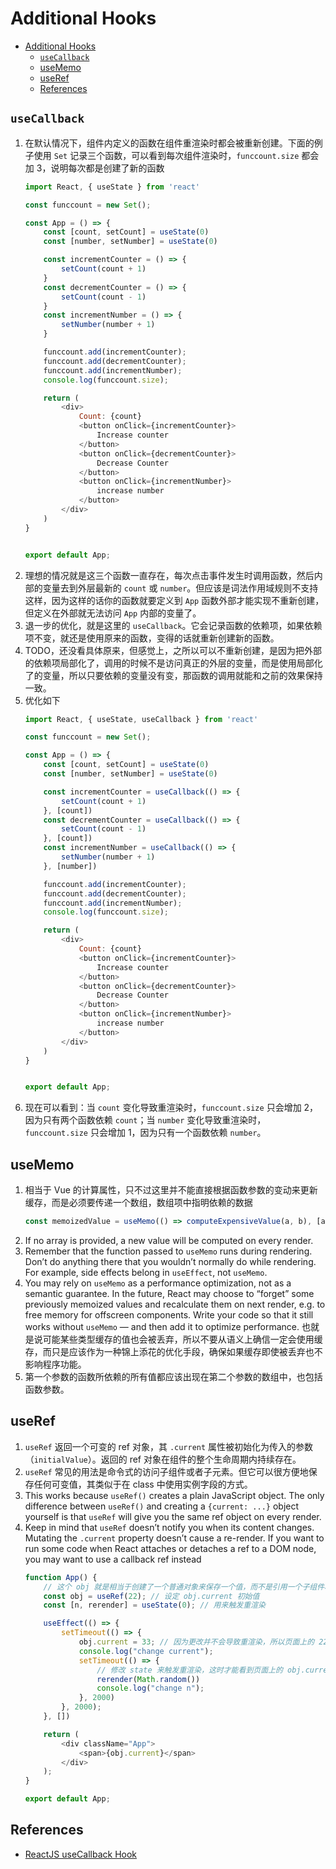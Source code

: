 # Additional Hooks

<!-- TOC -->

- [Additional Hooks](#additional-hooks)
    - [`useCallback`](#usecallback)
    - [useMemo](#usememo)
    - [useRef](#useref)
    - [References](#references)

<!-- /TOC -->


## `useCallback`
1. 在默认情况下，组件内定义的函数在组件重渲染时都会被重新创建。下面的例子使用 `Set` 记录三个函数，可以看到每次组件渲染时，`funccount.size` 都会加 3，说明每次都是创建了新的函数
    ```js
    import React, { useState } from 'react'
    
    const funccount = new Set();
    
    const App = () => {
        const [count, setCount] = useState(0)
        const [number, setNumber] = useState(0)

        const incrementCounter = () => {
            setCount(count + 1)
        }
        const decrementCounter = () => {
            setCount(count - 1)
        }
        const incrementNumber = () => {
            setNumber(number + 1)
        }

        funccount.add(incrementCounter);
        funccount.add(decrementCounter);
        funccount.add(incrementNumber);
        console.log(funccount.size);

        return (
            <div>
                Count: {count}
                <button onClick={incrementCounter}>
                    Increase counter
                </button>
                <button onClick={decrementCounter}>
                    Decrease Counter
                </button>
                <button onClick={incrementNumber}>
                    increase number
                </button>
            </div>
        )
    }


    export default App;
    ```
2. 理想的情况就是这三个函数一直存在，每次点击事件发生时调用函数，然后内部的变量去到外层最新的 `count` 或 `number`。但应该是词法作用域规则不支持这样，因为这样的话你的函数就要定义到 `App` 函数外部才能实现不重新创建，但定义在外部就无法访问 `App` 内部的变量了。
3. 退一步的优化，就是这里的 `useCallback`。它会记录函数的依赖项，如果依赖项不变，就还是使用原来的函数，变得的话就重新创建新的函数。
4. TODO，还没看具体原来，但感觉上，之所以可以不重新创建，是因为把外部的依赖项局部化了，调用的时候不是访问真正的外层的变量，而是使用局部化了的变量，所以只要依赖的变量没有变，那函数的调用就能和之前的效果保持一致。
5. 优化如下
    ```js
    import React, { useState, useCallback } from 'react'

    const funccount = new Set();

    const App = () => {
        const [count, setCount] = useState(0)
        const [number, setNumber] = useState(0)

        const incrementCounter = useCallback(() => {
            setCount(count + 1)
        }, [count])
        const decrementCounter = useCallback(() => {
            setCount(count - 1)
        }, [count])
        const incrementNumber = useCallback(() => {
            setNumber(number + 1)
        }, [number])

        funccount.add(incrementCounter);
        funccount.add(decrementCounter);
        funccount.add(incrementNumber);
        console.log(funccount.size);

        return (
            <div>
                Count: {count}
                <button onClick={incrementCounter}>
                    Increase counter
                </button>
                <button onClick={decrementCounter}>
                    Decrease Counter
                </button>
                <button onClick={incrementNumber}>
                    increase number
                </button>
            </div>
        )
    }


    export default App;
    ```
6. 现在可以看到：当 `count` 变化导致重渲染时，`funccount.size` 只会增加 2，因为只有两个函数依赖 `count`；当 `number` 变化导致重渲染时，`funccount.size` 只会增加 1，因为只有一个函数依赖 `number`。


## useMemo
1. 相当于 Vue 的计算属性，只不过这里并不能直接根据函数参数的变动来更新缓存，而是必须要传递一个数组，数组项中指明依赖的数据
    ```js
    const memoizedValue = useMemo(() => computeExpensiveValue(a, b), [a, b]);
    ```
2. If no array is provided, a new value will be computed on every render.
3. Remember that the function passed to `useMemo` runs during rendering. Don’t do anything there that you wouldn’t normally do while rendering. For example, side effects belong in `useEffect`, not `useMemo`.
4. You may rely on `useMemo` as a performance optimization, not as a semantic guarantee. In the future, React may choose to “forget” some previously memoized values and recalculate them on next render, e.g. to free memory for offscreen components. Write your code so that it still works without `useMemo` — and then add it to optimize performance. 也就是说可能某些类型缓存的值也会被丢弃，所以不要从语义上确信一定会使用缓存，而只是应该作为一种锦上添花的优化手段，确保如果缓存即使被丢弃也不影响程序功能。
5. 第一个参数的函数所依赖的所有值都应该出现在第二个参数的数组中，也包括函数参数。


## useRef
1. `useRef` 返回一个可变的 ref 对象，其 `.current` 属性被初始化为传入的参数（`initialValue`）。返回的 ref 对象在组件的整个生命周期内持续存在。
2. `useRef` 常见的用法是命令式的访问子组件或者子元素。但它可以很方便地保存任何可变值，其类似于在 class 中使用实例字段的方式。
3. This works because `useRef()` creates a plain JavaScript object. The only difference between `useRef()` and creating a `{current: ...}` object yourself is that `useRef` will give you the same ref object on every render.
4. Keep in mind that `useRef` doesn’t notify you when its content changes. Mutating the `.current` property doesn’t cause a re-render. If you want to run some code when React attaches or detaches a ref to a DOM node, you may want to use a callback ref instead
    ```js
    function App() {
        // 这个 obj 就是相当于创建了一个普通对象来保存一个值，而不是引用一个子组件和子元素以外的值
        const obj = useRef(22); // 设定 obj.current 初始值
        const [n, rerender] = useState(0); // 用来触发重渲染

        useEffect(() => {
            setTimeout(() => {
                obj.current = 33; // 因为更改并不会导致重渲染，所以页面上的 22 并不会变成 33 
                console.log("change current");
                setTimeout(() => {
                    // 修改 state 来触发重渲染，这时才能看到页面上的 obj.current 值发生变化
                    rerender(Math.random())
                    console.log("change n");
                }, 2000)
            }, 2000);
        }, [])

        return (
            <div className="App">
                <span>{obj.current}</span>
            </div>
        );
    }

    export default App;
    ```


## References
* [ReactJS useCallback Hook](https://www.geeksforgeeks.org/react-js-usecallback-hook/)